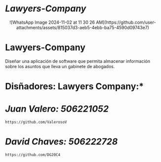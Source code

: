 # *Lawyers-Company*
<p align="center">
  ![WhatsApp Image 2024-11-02 at 11 30 26 AM](https://github.com/user-attachments/assets/815037d3-aeb5-4ebb-ba75-4590d09743e7)
<p/>

# Lawyers-Company
Diseñar una aplicación de software que permita almacenar información sobre los asuntos que lleva un gabinete de abogados.



# Disñadores: Lawyers Company:* 
# *Juan Valero: 506221052*
    https://github.com/ValerosoV 

# *David Chaves: 506222728*
    https://github.com/DG20C4
